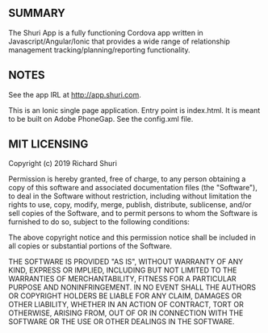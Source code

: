## SUMMARY

The Shuri App is a fully functioning Cordova app written in Javascript/Angular/Ionic that provides a wide range of relationship management tracking/planning/reporting functionality. 

  
## NOTES

See the app IRL at http://app.shuri.com.

This is an Ionic single page application.  Entry point is index.html.  It is meant to be built on Adobe PhoneGap.  See the config.xml file.



## MIT LICENSING

Copyright (c) 2019 Richard Shuri

Permission is hereby granted, free of charge, to any person obtaining a copy
of this software and associated documentation files (the "Software"), to deal
in the Software without restriction, including without limitation the rights
to use, copy, modify, merge, publish, distribute, sublicense, and/or sell
copies of the Software, and to permit persons to whom the Software is
furnished to do so, subject to the following conditions:

The above copyright notice and this permission notice shall be included in all
copies or substantial portions of the Software.

THE SOFTWARE IS PROVIDED "AS IS", WITHOUT WARRANTY OF ANY KIND, EXPRESS OR
IMPLIED, INCLUDING BUT NOT LIMITED TO THE WARRANTIES OF MERCHANTABILITY,
FITNESS FOR A PARTICULAR PURPOSE AND NONINFRINGEMENT. IN NO EVENT SHALL THE
AUTHORS OR COPYRIGHT HOLDERS BE LIABLE FOR ANY CLAIM, DAMAGES OR OTHER
LIABILITY, WHETHER IN AN ACTION OF CONTRACT, TORT OR OTHERWISE, ARISING FROM,
OUT OF OR IN CONNECTION WITH THE SOFTWARE OR THE USE OR OTHER DEALINGS IN THE
SOFTWARE.